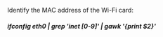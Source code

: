 Identify the MAC address of the Wi-Fi card:
    <h5>
    ifconfig eth0 | grep 'inet [0-9]' | gawk '{print $2}'
    </h5>